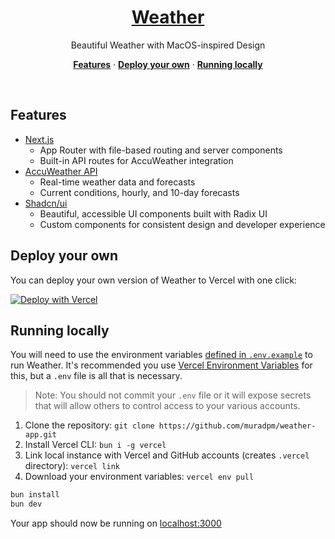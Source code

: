 <a href="https://weather-app-demo.vercel.app">
<!-- <img alt="Beautiful Weather App with macOS-inspired design" src="./public/preview/weather.png"> -->
  <h1 align="center">Weather</h1>
</a>

<p align="center">
  Beautiful Weather with MacOS-inspired Design
</p>

<p align="center">
  <a href="#features"><strong>Features</strong></a> ·
  <a href="#deploy-your-own"><strong>Deploy your own</strong></a> ·
  <a href="#running-locally"><strong>Running locally</strong></a>
</p>
<br/>

## Features

- [Next.js](https://nextjs.org)
  - App Router with file-based routing and server components
  - Built-in API routes for AccuWeather integration
- [AccuWeather API](https://developer.accuweather.com)
  - Real-time weather data and forecasts
  - Current conditions, hourly, and 10-day forecasts
- [Shadcn/ui](https://ui.shadcn.com)
  - Beautiful, accessible UI components built with Radix UI
  - Custom components for consistent design and developer experience

## Deploy your own

You can deploy your own version of Weather to Vercel with one click:

[![Deploy with Vercel](https://vercel.com/button)](https://vercel.com/new/clone?repository-url=https%3A%2F%2Fgithub.com%2Fyourusername%2Fweather&env=ACCUWEATHER_API_KEY&envDescription=Your%20AccuWeather%20API%20key%20for%20weather%20data&envLink=https%3A%2F%2Fdeveloper.accuweather.com%2F&demo-title=Weather%20App&demo-description=Beautiful%20weather%20application%20with%20macOS-inspired%20design%20built%20with%20Next.js%2015%20and%20AccuWeather%20API.&demo-url=https%3A%2F%2Fweather-app-demo.vercel.app)

## Running locally

You will need to use the environment variables [defined in `.env.example`](.env.example) to run Weather. It's recommended you use [Vercel Environment Variables](https://vercel.com/docs/projects/environment-variables) for this, but a `.env` file is all that is necessary.

> Note: You should not commit your `.env` file or it will expose secrets that will allow others to control access to your various accounts.

1. Clone the repository: `git clone https://github.com/muradpm/weather-app.git`
2. Install Vercel CLI: `bun i -g vercel`
3. Link local instance with Vercel and GitHub accounts (creates `.vercel` directory): `vercel link`
4. Download your environment variables: `vercel env pull`

```bash
bun install
bun dev
```

Your app should now be running on [localhost:3000](http://localhost:3000/)